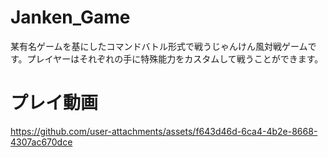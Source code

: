 # Janken_Game
某有名ゲームを基にしたコマンドバトル形式で戦うじゃんけん風対戦ゲームです。プレイヤーはそれぞれの手に特殊能力をカスタムして戦うことができます。

# プレイ動画


https://github.com/user-attachments/assets/f643d46d-6ca4-4b2e-8668-4307ac670dce

